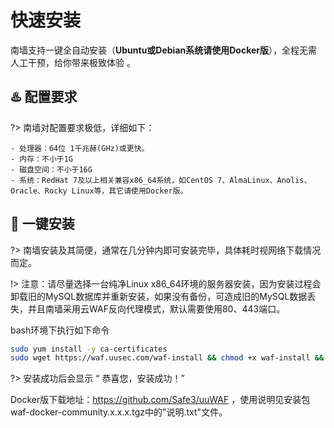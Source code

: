 # 快速安装
南墙支持一键全自动安装（**Ubuntu或Debian系统请使用Docker版**），全程无需人工干预，给你带来极致体验 。



##  :hotsprings: 配置要求 <!-- {docsify-ignore} -->
?> 南墙对配置要求极低，详细如下：

  ```
  - 处理器：64位 1千兆赫(GHz)或更快。
  - 内存：不小于1G
  - 磁盘空间：不小于16G
  - 系统：RedHat 7及以上相关兼容x86_64系统，如CentOS 7、AlmaLinux、Anolis、Oracle、Rocky Linux等，其它请使用Docker版。
  ```



## :rocket: 一键安装 <!-- {docsify-ignore} -->
?> 南墙安装及其简便，通常在几分钟内即可安装完毕，具体耗时视网络下载情况而定。

!> 注意：请尽量选择一台纯净Linux x86_64环境的服务器安装，因为安装过程会卸载旧的MySQL数据库并重新安装，如果没有备份，可造成旧的MySQL数据丢失，并且南墙采用云WAF反向代理模式，默认需要使用80、443端口。

bash环境下执行如下命令

```bash
sudo yum install -y ca-certificates
sudo wget https://waf.uusec.com/waf-install && chmod +x waf-install && ./waf-install && rm -f ./waf-install
```

?> 安装成功后会显示 “ 恭喜您，安装成功！”

Docker版下载地址：https://github.com/Safe3/uuWAF ，使用说明见安装包waf-docker-community.x.x.x.tgz中的"说明.txt"文件。

